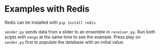 # Examples with Redis

Redis can be installed with `pip install redis`

`sender.py` sends data from a slider to an ensemble in `receiver.py`. Run both scipts with `nengo` at the same time to see the example. Press play on `sender.py` first to populate the database with an initial value.
